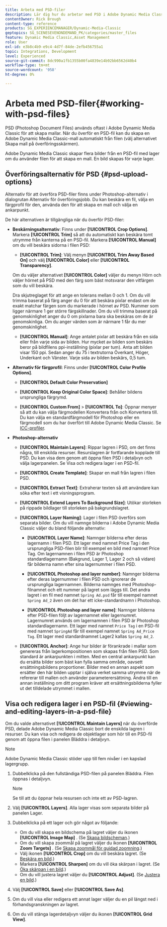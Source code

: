 ```yaml
---
title: Arbeta med PSD-filer
description: Lär dig hur du arbetar med PSD i Adobe Dynamic Media Classic.
contentOwner: Rick Brough
content-type: reference
products: SG_EXPERIENCEMANAGER/Dynamic-Media-Classic
geptopics: SG_SCENESEVENONDEMAND_PK/categories/master_files
feature: Dynamic Media Classic,Asset Management
role: User
exl-id: e3b8c4b9-e9c4-4d7f-84de-2efb456755a1
topic: Integrations, Development
level: Experienced
source-git-commit: 8dc990a1fb1355b00fa4839e14b92bb6562d40b4
workflow-type: tm+mt
source-wordcount: '958'
ht-degree: 0%

---
```


# Arbeta med PSD-filer{#working-with-psd-files}

<!--   USED TO BE AN OPTION UNDER COLOR PROFILE OPTIONS * **Convert To sRGB (default)**: Converts to sRGB (Standard Red Green Blue). sRGB is the recommended color space for displaying images on Web pages. -->

PSD (Photoshop Document Files) används oftast i Adobe Dynamic Media Classic för att skapa mallar. När du överför en PSD-fil kan du skapa en Adobe Dynamic Media Classic-mall automatiskt från filen (välj alternativet Skapa mall på överföringsskärmen).

Adobe Dynamic Media Classic skapar flera bilder från en PSD-fil med lager om du använder filen för att skapa en mall. En bild skapas för varje lager.

## Överföringsalternativ för PSD {#psd-upload-options}

Alternativ för att överföra PSD-filer finns under Photoshop-alternativ i dialogrutan Alternativ för överföringsjobb. Du kan beskära en fil, välja en färgprofil för den, använda den för att skapa en mall och välja en ankarpunkt.

De här alternativen är tillgängliga när du överför PSD-filer:

* **Beskärningsalternativ**: Finns under **[!UICONTROL Crop Options]**. Markera **[!UICONTROL Trim]** så att du automatiskt kan beskära tomt utrymme från kanterna på en PSD-fil. Markera **[!UICONTROL Manual]** om du vill beskära sidorna i filen PSD:

   * **[!UICONTROL Trim]**: Välj menyn **[!UICONTROL Trim Away Based On]** och välj **[!UICONTROL Color]** eller **[!UICONTROL Transparency]**.

  Om du väljer alternativet **[!UICONTROL Color]** väljer du menyn Hörn och väljer hörnet på PSD med den färg som bäst motsvarar den vitfärgen som du vill beskära.

  Dra skjutreglaget för att ange en tolerans mellan 0 och 1. Om du vill trimma baserat på färg anger du 0 för att beskära pixlar endast om de exakt matchar färgen som du markerade i hörnet av PSD. Nummer som ligger närmare 1 ger större färgskillnader. Om du vill trimma baserat på genomskinlighet anger du 0 om pixlarna bara ska beskäras om de är genomskinliga. Om du anger värden som är närmare 1 får du mer genomskinlighet.

   * **[!UICONTROL Manual]**: Ange antalet pixlar att beskära från en sida eller från varje sida av bilden. Hur mycket av bilden som beskärs beror på bildfilens ppi-inställning (pixlar per tum). Anta att bilden visar 150 ppi. Sedan anger du 75 i textrutorna Överkant, Höger, Underkant och Vänster. Varje sida av bilden beskärs, 0,5 tum.

* **Alternativ för färgprofil**: Finns under **[!UICONTROL Color Profile Options]**.

   * **[!UICONTROL Default Color Preservation]**

   * **[!UICONTROL Keep Original Color Space]**: Behåller bildens ursprungliga färgrymd.

   * **[!UICONTROL Custom From]** > **[!UICONTROL To]**: Öppnar menyer så att du kan välja färgmodellen Konvertera från och Konvertera till. Du kan välja en standardfärgmodell för Photoshop eller en färgmodell som du har överfört till Adobe Dynamic Media Classic. Se [ICC-profiler](/help/using/icc-profiles.md).

* **Photoshop-alternativ**

   * **[!UICONTROL Maintain Layers]**: Rippar lagren i PSD, om det finns några, till enskilda resurser. Resurslagren är fortfarande kopplade till PSD. Du kan visa dem genom att öppna filen PSD i detaljvyn och välja lagerpanelen. Se Visa och redigera lager i en PSD-fil.

   * **[!UICONTROL Create Template]**: Skapar en mall från lagren i filen PSD.

   * **[!UICONTROL Extract Text]**: Extraherar texten så att användare kan söka efter text i ett visningsprogram.

   * **[!UICONTROL Extend Layers To Background Size]**: Utökar storleken på rippade bildlager till storleken på bakgrundslagret.

   * **[!UICONTROL Layer Naming]**: Lager i filen PSD överförs som separata bilder. Om du vill namnge bilderna i Adobe Dynamic Media Classic väljer du bland följande alternativ:

      * **[!UICONTROL Layer Name]**: Namnger bilderna efter deras lagernamn i filen PSD. Ett lager med namnet Price Tag i den ursprungliga PSD-filen blir till exempel en bild med namnet Price Tag. Om lagernamnen i filen PSD är Photoshop standardlagernamn (Bakgrund, Lager 1, Lager 2 och så vidare) får bilderna namn efter sina lagernummer i filen PSD. <!-- not their default layer names -->

      * **[!UICONTROL Photoshop and layer number]**: Namnger bilderna efter deras lagernummer i filen PSD och ignorerar de ursprungliga lagernamnen. Bilderna namnges med Photoshop-filnamnet och ett nummer på lagret som läggs till. Det andra lagret i en fil med namnet `Spring Ad.psd` får till exempel namnet `Spring Ad_2` även om det har ett icke-standardnamn i Photoshop.

      * **[!UICONTROL Photoshop and layer name]**: Namnger bilderna efter PSD-filen följt av lagernamnet eller lagernumret. Lagernumret används om lagernamnen i filen PSD är Photoshop standardlagernamn. Ett lager med namnet `Price Tag` i en PSD-fil med namnet `SpringAd` får till exempel namnet `Spring Ad_Price Tag`. Ett lager med standardnamnet Lager2 kallas `Spring Ad_2`.

   * **[!UICONTROL Anchor]**: Ange hur bilder är förankrade i mallar som genereras från lagerkompositionen som skapas från filen PSD. Som standard är ankarpunkten i mitten. Med en central ankarpunkt kan du ersätta bilder som bäst kan fylla samma område, oavsett ersättningsbildens proportioner. Bilder med en annan aspekt som ersätter den här bilden upptar i själva verket samma utrymme när de refererar till mallen och använder parameterersättning. Ändra till en annan inställning om ditt program kräver att ersättningsbilderna fyller ut det tilldelade utrymmet i mallen.

## Visa och redigera lager i en PSD-fil {#viewing-and-editing-layers-in-a-psd-file}

Om du valde alternativet **[!UICONTROL Maintain Layers]** när du överförde PSD, delade Adobe Dynamic Media Classic bort de enskilda lagren i resurser. Du kan visa och redigera de objektlager som hör till en PSD-fil genom att öppna filen i panelen Bläddra i detaljvyn.

>[!NOTE]
>
>Adobe Dynamic Media Classic stöder upp till fem nivåer i en kapslad lagergrupp.

1. Dubbelklicka på den fullständiga PSD-filen på panelen Bläddra. Filen öppnas i detaljvyn.

   >[!NOTE]
   >
   >Se till att du öppnar hela resursen och inte ett av PSD-lagren.

1. Välj **[!UICONTROL Layers]**. Alla lager visas som separata bilder på panelen Lager.
1. Dubbelklicka på ett lager och gör något av följande:

   * Om du vill skapa en bildschema på lagret väljer du ikonen **[!UICONTROL Image Map]** . (Se [Skapa bildscheman](creating-image-maps.md#creating_image_maps).)
   * Om du vill skapa zoommål på lagret väljer du ikonen **[!UICONTROL Zoom Targets]** . (Se [Skapa zoommål för guidad zoomning](creating-zoom-targets-guided-zoom.md#creating_zoom_targets_for_guided_zoom).)
   * Välj ikonen **[!UICONTROL Crop]** om du vill beskära lagret. (Se [Beskära en bild](cropping-image.md#cropping_an_image).)
   * Markera **[!UICONTROL Sharpen]** om du vill öka skärpan i lagret. (Se [Öka skärpan i en bild](sharpening-image.md#sharpening_an_image).)
   * Om du vill justera lagret väljer du **[!UICONTROL Adjust]**. (Se [Justera en bild](adjusting-image.md#adjusting_an_image).)

1. Välj **[!UICONTROL Save]** eller **[!UICONTROL Save As]**.
1. Om du vill visa eller redigera ett annat lager väljer du en pil längst ned i förhandsgranskningen av lagret.
1. Om du vill stänga lagerdetaljvyn väljer du ikonen **[!UICONTROL Grid View]**.
